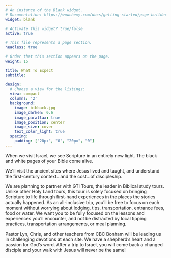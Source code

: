 ```yaml
---
# An instance of the Blank widget.
# Documentation: https://wowchemy.com/docs/getting-started/page-builder/
widget: blank

# Activate this widget? true/false
active: true

# This file represents a page section.
headless: true

# Order that this section appears on the page.
weight: 15

title: What To Expect
subtitle:

design:
  # Choose a view for the listings:
  view: compact
  columns: '2'
  background:
    image: bibback.jpg
    image_darken: 0.6
    image_parallax: true
    image_position: center
    image_size: cover
    text_color_light: true
  spacing:
    padding: ["20px", "0", "20px", "0"]
---
```


When we visit Israel, we see Scripture in an entirely new light.  The black and white pages of your Bible come alive.  

We'll visit the ancient sites where Jesus lived and taught, and understand the first-century context...and the cost...of discipleship. 

We are planning to partner with GTI Tours, the leader in Biblical study tours. Unlike other Holy Land tours, this tour is solely focused on bringing Scripture to life through first-hand experiences in the places the stories actually happened. As an all-inclusive trip, you’ll be free to focus on each moment without worrying about lodging, tips, transportation, entrance fees, food or water.  We want you to be fully focused on the lessons and experiences you’ll encounter, and not be distracted by local tipping practices, transportation arrangements, or meal planning.

Pastor Lyn, Chris, and other teachers from CBC Bonham will be leading us in challenging devotions at each site. We have a shepherd’s heart and a passion for God’s word.  After a trip to Israel, you will come back a changed disciple and your walk with Jesus will never be the same!
